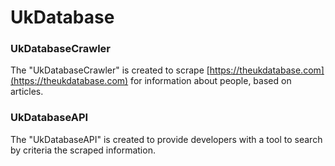 # UkDatabase

### UkDatabaseCrawler

The "UkDatabaseCrawler" is created to scrape [https://theukdatabase.com](https://theukdatabase.com) for 
information about people, based on articles.

### UkDatabaseAPI

The "UkDatabaseAPI" is created to provide developers with a tool to search by criteria the scraped
information.
